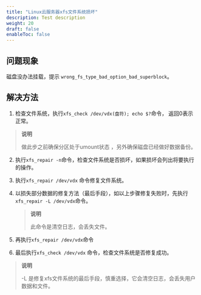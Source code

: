 ```yaml
---
title: "Linux云服务器xfs文件系统损坏"
description: Test description
weight: 20
draft: false
enableToc: false
---
```


## 问题现象

磁盘没办法挂载，提示 `wrong_fs_type_bad_option_bad_superblock`。

## 解决方法

1. 检查文件系统，执行`xfs_check /dev/vdx(盘符); echo $?`命令， 返回0表示正常。

>**说明**
>
>做此步之前确保分区处于umount状态 ，另外确保磁盘已经做好数据备份。

2. 执行`xfs_repair -n`命令，检查文件系统是否损坏，如果损坏会列出将要执行的操作。

3. 执行`xfs_repair /dev/vdx` 命令修复文件系统。

4. 以损失部分数据的修复方法（最后手段），如以上步骤修复失败时，先执行`xfs_repair -L /dev/vdx`命令。

   >**说明**
   >
   >此命令是清空日志，会丢失文件。

5. 再执行`xfs_repair /dev/vdx`命令

6. 最后执行`xfs_check /dev/vdx` 命令，检查文件系统是否修复成功。

>**说明**
>
>-L 是修复xfs文件系统的最后手段，慎重选择，它会清空日志，会丢失用户数据和文件。
